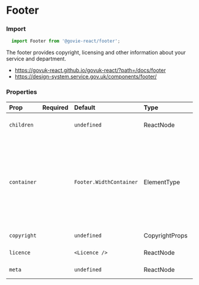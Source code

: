 Footer
======

### Import
```js
  import Footer from '@govie-react/footer';
```
<!-- STORY -->

The footer provides copyright, licensing and other information about your service and department.

- https://govuk-react.github.io/govuk-react/?path=/docs/footer
- https://design-system.service.gov.uk/components/footer/

### Properties
Prop | Required | Default | Type | Description
:--- | :------- | :------ | :--- | :----------
 `children` |  | ```undefined``` | ReactNode | Footer navigation links
 `container` |  | ```Footer.WidthContainer``` | ElementType<any> | Override the default footer container component.<br/>`children`, `copyright` and `meta` will be placed inside this component.
 `copyright` |  | ```undefined``` | CopyrightProps | Copyright information
 `licence` |  | ```<Licence />``` | ReactNode | Licence content
 `meta` |  | ```undefined``` | ReactNode | Meta text and links



